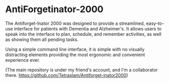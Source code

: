 # AntiForgetinator-2000

The Antiforget-Inator 2000 was designed to provide a streamlined, easy-to-use interface for patients with Dementia and Alzheimer's. It allows users to speak into the interface to plan, schedule, and remember activities, as well as showing them all pending tasks. 

  Using a simple command line interface, it is simple with no visually distracting elements providing the most ergonomic and convenient experience ever.
  
  (The main repository is under my friend's account, and I'm a collaborator there. https://github.com/Tetraslam/Antiforget-inator2000)
